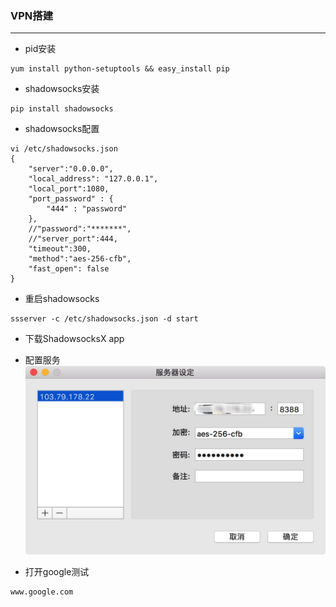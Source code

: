 

### VPN搭建

---
* pid安装
````
yum install python-setuptools && easy_install pip
````
* shadowsocks安装
````
pip install shadowsocks
````
* shadowsocks配置
````
vi /etc/shadowsocks.json
{
    "server":"0.0.0.0",
    "local_address": "127.0.0.1",
    "local_port":1080,
    "port_password" : {
        "444" : "password"
    },
    //"password":"*******",
    //"server_port":444,
    "timeout":300,
    "method":"aes-256-cfb",
    "fast_open": false
}

````
* 重启shadowsocks
````
ssserver -c /etc/shadowsocks.json -d start
````

* 下载ShadowsocksX app

* 配置服务
![配置](https://github.com/jackylee92/Blog/blob/master/Images/vpnconfig.jpg?raw=true)
* 打开google测试
````
www.google.com
````